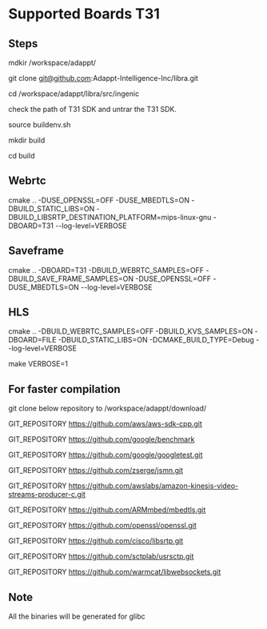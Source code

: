 
# Supported Boards T31

## Steps

mdkir /workspace/adappt/

git clone git@github.com:Adappt-Intelligence-Inc/libra.git

cd /workspace/adappt/libra/src/ingenic

check the path of T31 SDK and untrar the T31 SDK.

source buildenv.sh

mkdir build

cd build 



## Webrtc

cmake .. -DUSE_OPENSSL=OFF -DUSE_MBEDTLS=ON -DBUILD_STATIC_LIBS=ON  -DBUILD_LIBSRTP_DESTINATION_PLATFORM=mips-linux-gnu -DBOARD=T31 --log-level=VERBOSE



## Saveframe

cmake .. -DBOARD=T31 -DBUILD_WEBRTC_SAMPLES=OFF -DBUILD_SAVE_FRAME_SAMPLES=ON  -DUSE_OPENSSL=OFF -DUSE_MBEDTLS=ON --log-level=VERBOSE



## HLS

cmake .. -DBUILD_WEBRTC_SAMPLES=OFF -DBUILD_KVS_SAMPLES=ON -DBOARD=FILE -DBUILD_STATIC_LIBS=ON  -DCMAKE_BUILD_TYPE=Debug --log-level=VERBOSE



make VERBOSE=1




## For faster compilation 


git clone below repository to /workspace/adappt/download/

GIT_REPOSITORY    https://github.com/aws/aws-sdk-cpp.git

GIT_REPOSITORY  https://github.com/google/benchmark

GIT_REPOSITORY    https://github.com/google/googletest.git

GIT_REPOSITORY    https://github.com/zserge/jsmn.git

GIT_REPOSITORY    https://github.com/awslabs/amazon-kinesis-video-streams-producer-c.git

GIT_REPOSITORY  https://github.com/ARMmbed/mbedtls.git

GIT_REPOSITORY    https://github.com/openssl/openssl.git

GIT_REPOSITORY    https://github.com/cisco/libsrtp.git

GIT_REPOSITORY    https://github.com/sctplab/usrsctp.git

GIT_REPOSITORY https://github.com/warmcat/libwebsockets.git


## Note

All the binaries will be generated for glibc